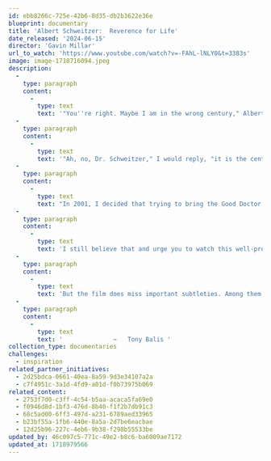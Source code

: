 ```yaml
---
id: ebb8266c-725e-42b6-8d35-db2b3622e36e
blueprint: documentary
title: 'Albert Schweitzer:  Reverence for Life'
date_released: '2024-06-15'
director: 'Gavin Millar'
url_to_watch: 'https://www.youtube.com/watch?v=-FAhL-lNLY0&t=3383s'
image: image-1718716094.jpeg
description:
  -
    type: paragraph
    content:
      -
        type: text
        text: '"You''re right. Maybe I am in the wrong century," Albert Schweitzer ponders in the midst of this biopic. '
  -
    type: paragraph
    content:
      -
        type: text
        text: '"Ah, no, Dr. Schweitzer," I would reply, "it is the century that is listening to the wrong voices." '
  -
    type: paragraph
    content:
      -
        type: text
        text: "In 2001, I decided that trying to bring the Good Doctor's deep humanitarianism and wisdom back to the forefront of humanity's consciousness would be a worthy effort for the new millennium. So I wrote a play about him, convinced that humanity urgently needs to hear again his enlightened voice."
  -
    type: paragraph
    content:
      -
        type: text
        text: 'I still believe that and urge you to watch this well-produced film as an easy introduction to or reminder of a man who embodied "reverence for life," the most accessible touchstone of his philosophy.'
  -
    type: paragraph
    content:
      -
        type: text
        text: 'But the film does miss important subtleties. Among them are that the German word for reverence  --  ehrfurcht  --  also means "awe." Dr. Schweitzer was indeed making the crucial case for each of us to embrace the immense gift that life is and to act to preserve it, for all sentient beings, everywhere, every day. '
  -
    type: paragraph
    content:
      -
        type: text
        text: '              ~   Tony Balis '
collection_type: documentaries
challenges:
  - inspiration
related_partner_initiatives:
  - 2d25bdca-0661-40ea-8a59-9d3e34107a2a
  - c7f4951c-3a1d-4fd9-a01d-f0b73975b069
related_content:
  - 2753f7d0-c3ff-4c54-b5aa-acaca5fa69e0
  - f0946d8d-1bf3-476d-8b40-f1f2b7db91c3
  - 68c5ad00-6ff3-497d-a231-6789aed33965
  - b23bf55a-1fb6-440e-8a5a-2d7be6eacbae
  - 12d25b96-227c-4eb6-9b38-f298b55533be
updated_by: 46c097c5-771c-49e2-b8c6-ba6009ae7172
updated_at: 1718979566
---
```

